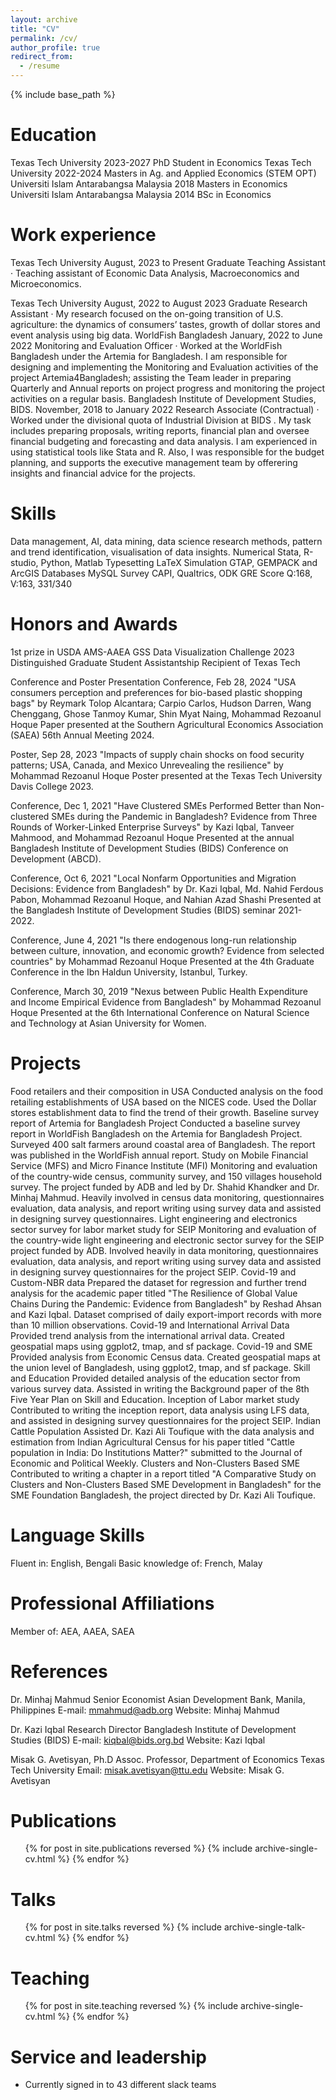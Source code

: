 ```yaml
---
layout: archive
title: "CV"
permalink: /cv/
author_profile: true
redirect_from:
  - /resume
---
```


{% include base_path %}

Education
======
Texas Tech University 2023-2027
PhD Student in Economics
Texas Tech University 2022-2024
Masters in Ag. and Applied Economics (STEM OPT)
Universiti Islam Antarabangsa Malaysia 2018
Masters in Economics
Universiti Islam Antarabangsa Malaysia 2014
BSc in Economics

Work experience
======
Texas Tech University August, 2023 to Present
Graduate Teaching Assistant
· Teaching assistant of Economic Data Analysis, Macroeconomics and Microeconomics.

Texas Tech University August, 2022 to August 2023
Graduate Research Assistant
· My research focused on the on-going transition of U.S. agriculture: the dynamics of consumers’ tastes,
growth of dollar stores and event analysis using big data.
WorldFish Bangladesh January, 2022 to June 2022
Monitoring and Evaluation Officer
· Worked at the WorldFish Bangladesh under the Artemia for Bangladesh. I am responsible for designing
and implementing the Monitoring and Evaluation activities of the project Artemia4Bangladesh; assisting the Team leader in preparing Quarterly and Annual reports on project progress and monitoring the
project activities on a regular basis.
Bangladesh Institute of Development Studies, BIDS. November, 2018 to January 2022
Research Associate (Contractual)
· Worked under the divisional quota of Industrial Division at BIDS . My task includes preparing proposals,
writing reports, financial plan and oversee financial budgeting and forecasting and data analysis. I am
experienced in using statistical tools like Stata and R. Also, I was responsible for the budget planning,
and supports the executive management team by offerering insights and financial advice for the projects.
  
Skills
======
Data management, AI, data mining, data science research methods, pattern and trend identification,
visualisation of data insights.
Numerical Stata, R-studio, Python, Matlab
Typesetting LaTeX
Simulation GTAP, GEMPACK and ArcGIS
Databases MySQL
Survey CAPI, Qualtrics, ODK
GRE Score Q:168, V:163, 331/340

Honors and Awards
======

1st prize in USDA AMS-AAEA GSS Data Visualization Challenge 2023
Distinguished Graduate Student Assistantship Recipient of Texas Tech

Conference and Poster Presentation
Conference, Feb 28, 2024
"USA consumers perception and preferences for bio-based plastic shopping bags"
by Reymark Tolop Alcantara; Carpio Carlos, Hudson Darren, Wang Chenggang, Ghose Tanmoy Kumar, Shin Myat Naing, Mohammad Rezoanul Hoque
Paper presented at the Southern Agricultural Economics Association (SAEA) 56th Annual Meeting 2024.

Poster, Sep 28, 2023
"Impacts of supply chain shocks on food security patterns; USA, Canada, and Mexico Unrevealing the resilience"
by Mohammad Rezoanul Hoque
Poster presented at the Texas Tech University Davis College 2023.

Conference, Dec 1, 2021
"Have Clustered SMEs Performed Better than Non-clustered SMEs during the Pandemic in Bangladesh? Evidence from Three Rounds of Worker-Linked Enterprise Surveys"
by Kazi Iqbal, Tanveer Mahmood, and Mohammad Rezoanul Hoque
Presented at the annual Bangladesh Institute of Development Studies (BIDS) Conference on Development (ABCD).

Conference, Oct 6, 2021
"Local Nonfarm Opportunities and Migration Decisions: Evidence from Bangladesh"
by Dr. Kazi Iqbal, Md. Nahid Ferdous Pabon, Mohammad Rezoanul Hoque, and Nahian Azad Shashi
Presented at the Bangladesh Institute of Development Studies (BIDS) seminar 2021-2022.

Conference, June 4, 2021
"Is there endogenous long-run relationship between culture, innovation, and economic growth? Evidence from selected countries"
by Mohammad Rezoanul Hoque
Presented at the 4th Graduate Conference in the Ibn Haldun University, Istanbul, Turkey.

Conference, March 30, 2019
"Nexus between Public Health Expenditure and Income Empirical Evidence from Bangladesh"
by Mohammad Rezoanul Hoque
Presented at the 6th International Conference on Natural Science and Technology at Asian University for Women.

Projects
======

Food retailers and their composition in USA
Conducted analysis on the food retailing establishments of USA based on the NICES code. Used the Dollar stores establishment data to find the trend of their growth.
Baseline survey report of Artemia for Bangladesh Project
Conducted a baseline survey report in WorldFish Bangladesh on the Artemia for Bangladesh Project. Surveyed 400 salt farmers around coastal area of Bangladesh. The report was published in the WorldFish annual report.
Study on Mobile Financial Service (MFS) and Micro Finance Institute (MFI)
Monitoring and evaluation of the country-wide census, community survey, and 150 villages household survey. The project funded by ADB and led by Dr. Shahid Khandker and Dr. Minhaj Mahmud. Heavily involved in census data monitoring, questionnaires evaluation, data analysis, and report writing using survey data and assisted in designing survey questionnaires.
Light engineering and electronics sector survey for labor market study for SEIP
Monitoring and evaluation of the country-wide light engineering and electronic sector survey for the SEIP project funded by ADB. Involved heavily in data monitoring, questionnaires evaluation, data analysis, and report writing using survey data and assisted in designing survey questionnaires for the project SEIP.
Covid-19 and Custom-NBR data
Prepared the dataset for regression and further trend analysis for the academic paper titled "The Resilience of Global Value Chains During the Pandemic: Evidence from Bangladesh" by Reshad Ahsan and Kazi Iqbal. Dataset comprised of daily export-import records with more than 10 million observations.
Covid-19 and International Arrival Data
Provided trend analysis from the international arrival data. Created geospatial maps using ggplot2, tmap, and sf package.
Covid-19 and SME
Provided analysis from Economic Census data. Created geospatial maps at the union level of Bangladesh, using ggplot2, tmap, and sf package.
Skill and Education
Provided detailed analysis of the education sector from various survey data. Assisted in writing the Background paper of the 8th Five Year Plan on Skill and Education.
Inception of Labor market study
Contributed to writing the inception report, data analysis using LFS data, and assisted in designing survey questionnaires for the project SEIP.
Indian Cattle Population
Assisted Dr. Kazi Ali Toufique with the data analysis and estimation from Indian Agricultural Census for his paper titled "Cattle population in India: Do Institutions Matter?" submitted to the Journal of Economic and Political Weekly.
Clusters and Non-Clusters Based SME
Contributed to writing a chapter in a report titled "A Comparative Study on Clusters and Non-Clusters Based SME Development in Bangladesh" for the SME Foundation Bangladesh, the project directed by Dr. Kazi Ali Toufique.

Language Skills
======

Fluent in: English, Bengali
Basic knowledge of: French, Malay

Professional Affiliations
======

Member of: AEA, AAEA, SAEA

References
======

Dr. Minhaj Mahmud
Senior Economist
Asian Development Bank, Manila, Philippines
E-mail: mmahmud@adb.org
Website: Minhaj Mahmud

Dr. Kazi Iqbal
Research Director
Bangladesh Institute of Development Studies (BIDS)
E-mail: kiqbal@bids.org.bd
Website: Kazi Iqbal

Misak G. Avetisyan, Ph.D
Assoc. Professor, Department of Economics
Texas Tech University
Email: misak.avetisyan@ttu.edu
Website: Misak G. Avetisyan

Publications
======
  <ul>{% for post in site.publications reversed %}
    {% include archive-single-cv.html %}
  {% endfor %}</ul>
  
Talks
======
  <ul>{% for post in site.talks reversed %}
    {% include archive-single-talk-cv.html  %}
  {% endfor %}</ul>
  
Teaching
======
  <ul>{% for post in site.teaching reversed %}
    {% include archive-single-cv.html %}
  {% endfor %}</ul>
  
Service and leadership
======
* Currently signed in to 43 different slack teams
